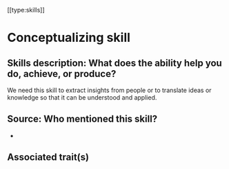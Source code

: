 [[type:skills]]

# Conceptualizing skill

## Skills description: What does the ability help you do, achieve, or produce?

We need this skill to extract insights from people or to translate ideas or knowledge so that it can be understood and applied.

## Source: Who mentioned this skill?

-

## Associated trait(s)
  


## 
  


##